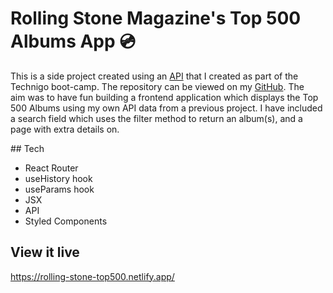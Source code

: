 # Rolling Stone Magazine's Top 500 Albums App 💿

This is a side project created using an [API](https://jamie-albums-api.herokuapp.com/) that I created as part of the Technigo boot-camp. The repository can be viewed on my [GitHub](https://github.com/the-j-curl/project-mongo-api).
The aim was to have fun building a frontend application which displays the Top 500 Albums using my own API data from a previous project. I have included a search field which uses the filter method to return an album(s), and a page with extra details on.

## Tech

- React Router
- useHistory hook
- useParams hook
- JSX
- API
- Styled Components

## View it live

https://rolling-stone-top500.netlify.app/
